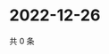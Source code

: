# 2022-12-26

共 0 条

<!-- BEGIN WEIBO -->
<!-- 最后更新时间 Mon Dec 26 2022 13:13:06 GMT+0800 (China Standard Time) -->

<!-- END WEIBO -->
